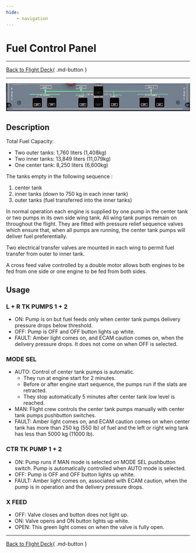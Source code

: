 ```yaml
---
hide:
    - navigation
---
```


# Fuel Control Panel

---

[Back to Flight Deck](../index.md){ .md-button }

---

![FUEL Control Panel](../../../assets/a32nx-briefing/overhead-panel/Fuel-Panel.png "FUEL Control Panel")

## Description

Total Fuel Capacity:

- Two outer tanks: 1,760 liters (1,408kg)
- Two inner tanks: 13,849 liters (11,079kg)
- One center tank: 8,250 liters (6,600kg)

The tanks empty in the following sequence :

1. center tank
2. inner tanks (down to 750 kg in each inner tank)
3. outer tanks (fuel transferred into the inner tanks)

In normal operation each engine is supplied by one pump in the center tank or two pumps in its own side wing tank. All wing tank pumps remain on throughout the flight. They are fitted with pressure relief sequence valves which ensure that, when all pumps are running, the center tank pumps will deliver fuel preferentially.

Two electrical transfer valves are mounted in each wing to permit fuel transfer from outer to inner tank.

A cross feed valve controlled by a double motor allows both engines to be fed from one side or one engine to be fed from both sides.

## Usage

###  L + R TK PUMPS 1 + 2

- ON: Pump is on but fuel feeds only when center tank pumps delivery
pressure drops below threshold.
- OFF: Pump is OFF and OFF button lights up white.
- FAULT: Amber light comes on, and ECAM caution comes on, when the delivery pressure drops. It does not come on when OFF is selected.

### MODE SEL

- AUTO: Control of center tank pumps is automatic.
    - They run at engine start for 2 minutes.
    - Before or after engine start sequence, the pumps run if the slats are retracted.
    - They stop automatically 5 minutes after center tank low level is reached.
- MAN: Flight crew controls the center tank pumps manually with center tank pumps pushbutton switches.
- FAULT: Amber light comes on, and ECAM caution comes on when center tank has more than 250 kg (550 lb) of fuel and the left or right wing tank has less than 5000 kg (11000 lb).

### CTR TK PUMP 1 + 2

- ON: Pump runs if MAN mode is selected on MODE SEL pushbutton switch. Pump is automatically controlled when AUTO mode is selected.
- OFF: Pump is OFF and OFF button lights up white.
- FAULT: Amber light comes on, associated with ECAM caution, when the pump is in operation and the delivery pressure drops.

### X FEED

- OFF: Valve closes and button does not light up.
- ON: Valve opens and ON button lights up white.
- OPEN: This green light comes on when the valve is fully open.

---

[Back to Flight Deck](../index.md){ .md-button }

